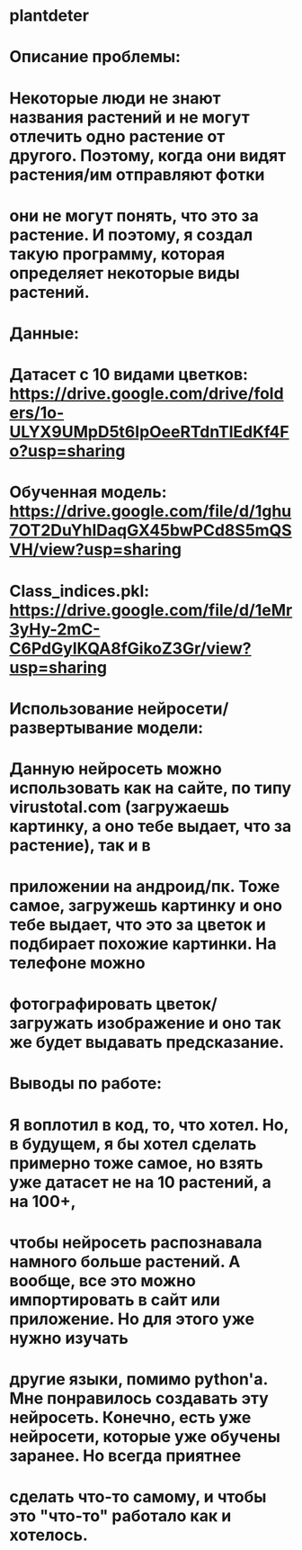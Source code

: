 # plantdeter
#                                                   Описание проблемы:
#   Некоторые люди не знают названия растений и не могут отлечить одно растение от другого. Поэтому, когда они видят растения/им отправляют фотки
#   они не могут понять, что это за растение. И поэтому, я создал такую программу, которая определяет некоторые виды растений.
#
#                                                   Данные:
#   Датасет с 10 видами цветков: https://drive.google.com/drive/folders/1o-ULYX9UMpD5t6IpOeeRTdnTlEdKf4Fo?usp=sharing
#   Обученная модель: https://drive.google.com/file/d/1ghu7OT2DuYhlDaqGX45bwPCd8S5mQSVH/view?usp=sharing
#   Class_indices.pkl: https://drive.google.com/file/d/1eMr3yHy-2mC-C6PdGylKQA8fGikoZ3Gr/view?usp=sharing
#
#                                                   Использование нейросети/развертывание модели:
#   Данную нейросеть можно использовать как на сайте, по типу virustotal.com (загружаешь картинку, а оно тебе выдает, что за растение), так и в
#   приложении на андроид/пк. Тоже самое, загружешь картинку и оно тебе выдает, что это за цветок и подбирает похожие картинки. На телефоне можно
#   фотографировать цветок/загружать изображение и оно так же будет выдавать предсказание.
#
#                                                   Выводы по работе:
#   Я воплотил в код, то, что хотел. Но, в будущем, я бы хотел сделать примерно тоже самое, но взять уже датасет не на 10 растений, а на 100+,
#   чтобы нейросеть распознавала намного больше растений. А вообще, все это можно импортировать в сайт или приложение. Но для этого уже нужно изучать
#   другие языки, помимо python'а. Мне понравилось создавать эту нейросеть. Конечно, есть уже нейросети, которые уже обучены заранее. Но всегда приятнее
#   сделать что-то самому, и чтобы это "что-то" работало как и хотелось.
#
#
#
